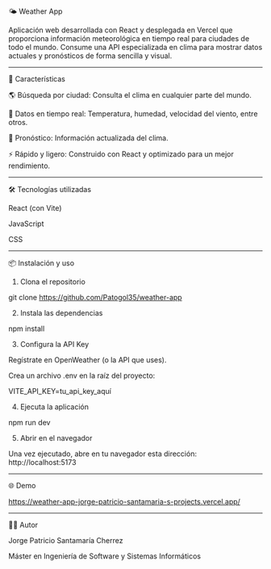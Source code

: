 🌤 Weather App

Aplicación web desarrollada con React y desplegada en Vercel que proporciona información meteorológica en tiempo real para ciudades de todo el mundo.
Consume una API especializada en clima para mostrar datos actuales y pronósticos de forma sencilla y visual.

---

🚀 Características

🌎 Búsqueda por ciudad: Consulta el clima en cualquier parte del mundo.

📍 Datos en tiempo real: Temperatura, humedad, velocidad del viento, entre otros.

📅 Pronóstico: Información actualizada del clima.


⚡ Rápido y ligero: Construido con React y optimizado para un mejor rendimiento.

---

🛠️ Tecnologías utilizadas

React (con Vite)

JavaScript

CSS

---

📦 Instalación y uso

1. Clona el repositorio

git clone https://github.com/Patogol35/weather-app

2. Instala las dependencias

npm install


3. Configura la API Key

Regístrate en OpenWeather (o la API que uses).

Crea un archivo .env en la raíz del proyecto:

VITE_API_KEY=tu_api_key_aquí


4. Ejecuta la aplicación 

npm run dev


5. Abrir en el navegador

Una vez ejecutado, abre en tu navegador esta dirección: http://localhost:5173

---

🌐 Demo

https://weather-app-jorge-patricio-santamaria-s-projects.vercel.app/

---

👨‍💻 Autor

Jorge Patricio Santamaría Cherrez

Máster en Ingeniería de Software y Sistemas Informáticos

